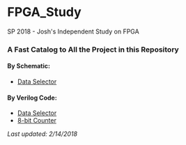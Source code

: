 # FPGA_Study
SP 2018 - Josh's Independent Study on FPGA

### A Fast Catalog to All the Project in this Repository

#### By Schematic:
  * [Data Selector](https://github.com/QingmuDeng/FPGA_Study/tree/master/Drawing_With_ISE/data_selector)
  
#### By Verilog Code:
  * [Data Selector](https://github.com/QingmuDeng/FPGA_Study/tree/master/Verilog_files/data_selector)
  * [8-bit Counter](https://github.com/QingmuDeng/FPGA_Study/tree/master/Verilog_files/four-bit_counter)



*Last updated: 2/14/2018*
